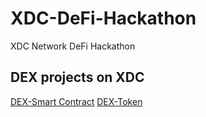 # XDC-DeFi-Hackathon
XDC Network DeFi Hackathon

## DEX projects on XDC

[DEX-Smart Contract](https://github.com/greenverse/GreenDEX)
[DEX-Token](https://github.com/greenverse/GVC)
